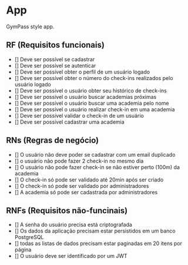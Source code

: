 # App

GymPass style app.

## RF (Requisitos funcionais)
 
- [] Deve ser possível se cadastrar
- [] Deve ser possível se autenticar
- [] Deve ser possível obter o perfil de um usuário logado
- [] Deve ser possível obter o número do check-ins realizados pelo usuário logado
- [] Deve ser possível o usuário obter seu histórico de check-ins
- [] Deve ser possível o usuário buscar academias próximas
- [] Deve ser possível o usuário buscar uma academia pelo nome
- [] Deve ser possível o usuário realizar check-in em uma academia
- [] Deve ser possível validar o check-in de um usuário
- [] Deve ser possível cadastrar uma academia
 
## RNs (Regras de negócio)

- [] O usuário não deve poder se cadastrar com um email duplicado
- [] o usuário não pode fazer 2 check-in no mesmo dia
- [] O usuário não pode fazer check-in se não estiver perto (100m) da academia
- [] O check-in só pode ser validado até 20min após ser criado
- [] O check-in só pode ser validado por administradores
- [] A academia só pode ser cadastrada por administradores

## RNFs (Requisitos não-funcinais)

- [] A senha do usuário precisa está criptografada
- [] Os dados da aplicação precisam estar persistidos em um banco PostgreSQL
- [] todas as listas de dados precisam estar paginadas em 20 itens por página
- [] O usuário deve ser identificado por um JWT

